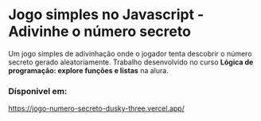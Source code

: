 # Jogo simples no Javascript - Adivinhe o número secreto

Um jogo simples de adivinhação onde o jogador tenta descobrir o número secreto gerado aleatoriamente. Trabalho desenvolvido no curso **Lógica de programação: explore funções e listas** na alura. 

### Dísponivel em:

https://jogo-numero-secreto-dusky-three.vercel.app/



